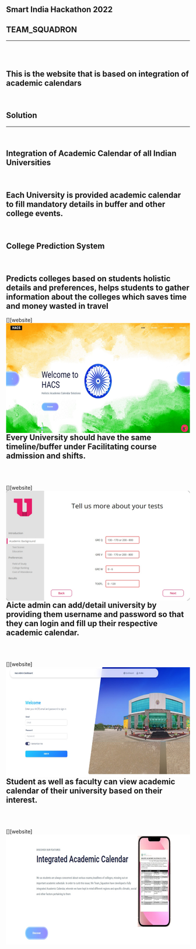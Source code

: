 ## <B>Smart India Hackathon 2022</B>

## TEAM_SQUADRON
<hr>
<br>
<br>

## This is the website that is based on integration of academic calendars
<br>

## Solution 
<hr>
<br>

## Integration of Academic Calendar of all Indian Universities
<br>

## Each University is provided academic calendar to fill mandatory details in buffer and other college events.
<br>

## College Prediction System
<br>

## Predicts colleges based on students holistic details and preferences, helps students to gather information about the colleges which saves time and money wasted in travel

[<img align="left" alt="landing_page" width="100%" height="300px" src="image0.jpeg" />][website]
<br>

## Every University should have the same timeline/buffer under Facilitating course admission and shifts.
<br>
<br>

[<img align="left" alt="prediction" width="100%" height="300px" src="image1.jpeg" />][website]
<br>

## Aicte admin can add/detail university by providing them username and password so that they can login and fill up their respective academic calendar.
<br>
<br>

[<img align="left" alt="HACS_DASHBOARD" width="100%" height="300px" src="image2.jpeg" />][website]
<br>


## Student as well as faculty can view  academic calendar of their university  based on their interest.
<br>
<br>

[<img align="left" alt="Integrated_Academic_Calendar" width="100%" height="300px" src="image3.jpeg" />][website]






















